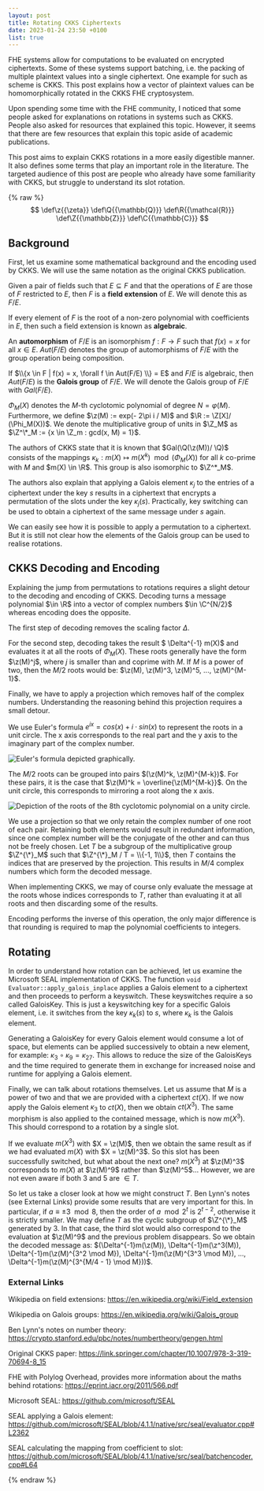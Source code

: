```yaml
---
layout: post
title: Rotating CKKS Ciphertexts
date: 2023-01-24 23:50 +0100
list: true
---
```

FHE systems allow for computations to be evaluated on encrypted ciphertexts.
Some of these systems support batching, i.e. the packing of multiple plaintext values into a single ciphertext.
One example for such as scheme is CKKS.
This post explains how a vector of plaintext values can be homomorphically rotated in the CKKS FHE cryptosystem.

Upon spending some time with the FHE community, I noticed that some people asked for explanations on rotations in systems such as CKKS.
People also asked for resources that explained this topic.
However, it seems that there are few resources that explain this topic aside of academic publications.

This post aims to explain CKKS rotations in a more easily digestible manner.
It also defines some terms that play an important role in the literature.
The targeted audience of this post are people who already have some familiarity with CKKS, but struggle to understand its slot rotation.

{% raw %}
$$
   \def\z{{\zeta}}
   \def\Q{{\mathbb{Q}}}
   \def\R{{\mathcal{R}}}
   \def\Z{{\mathbb{Z}}}
   \def\C{{\mathbb{C}}}
$$

## Background

First, let us examine some mathematical background and the encoding used by CKKS.
We will use the same notation as the original CKKS publication.

Given a pair of fields such that $E \subseteq F$ and that the operations of $E$ are those of $F$ restricted to $E$, then $F$ is a **field extension** of $E$.
We will denote this as $F/E$.

If every element of $F$ is the root of a non-zero polynomial with coefficients in $E$, then such a field extension is known as **algebraic**.

An **automorphism** of $F/E$ is an isomorphism $f: F \rightarrow F$ such that $f(x) = x$ for all $x \in E$.
$Aut(F/E)$ denotes the group of automorphisms of $F/E$ with the group operation being composition.

If $\\{x \in F | f(x) = x, \forall f \in Aut(F/E) \\} = E$ and $F/E$ is algebraic, then $Aut(F/E)$ is the **Galois group** of $F/E$.
We will denote the Galois group of $F/E$ with $Gal(F/E)$.


$\Phi_M(X)$ denotes the $M$-th cyclotomic polynomial of degree $N = \varphi(M)$.
Furthermore, we define $\z(M) := exp(- 2\pi i / M)$ and $\R := \Z[X]/ (\Phi_M(X))$.
We denote the multiplicative group of units in $\Z_M$ as $\Z^\*_M := {x \in \Z_m : gcd(x, M) = 1}$.

The authors of CKKS state that it is known that $Gal(\Q(\z(M))/ \Q)$ consists of the mappings $\kappa_k: m(X) \mapsto m(X^k) \mod (\Phi_M(X))$ for all $k$ co-prime with $M$ and $m(X) \in \R$.
This group is also isomorphic to $\Z^*_M$.

The authors also explain that applying a Galois element $\kappa_j$ to the entries of a ciphertext under the key $s$ results in a ciphertext that encrypts a permutation of the slots under the key $\kappa_j(s)$.
Practically, key switching can be used to obtain a ciphertext of the same message under $s$ again.

We can easily see how it is possible to apply a permutation to a ciphertext.
But it is still not clear how the elements of the Galois group can be used to realise rotations.

## CKKS Decoding and Encoding

Explaining the jump from permutations to rotations requires a slight detour to the decoding and encoding of CKKS.
Decoding turns a message polynomial $\in \R$ into a vector of complex numbers $\in \C^{N/2}$ whereas encoding does the opposite.

The first step of decoding removes the scaling factor $\Delta$.

For the second step, decoding takes the result $ \Delta^{-1} m(X)$ and evaluates it at all the roots of $\Phi_M(X)$.
These roots generally have the form $\z(M)^j$, where $j$ is smaller than and coprime with $M$.
If $M$ is a power of two, then the $M/2$ roots would be: $\z(M), \z(M)^3, \z(M)^5, ..., \z(M)^{M-1}$.

Finally, we have to apply a projection which removes half of the complex numbers.
Understanding the reasoning behind this projection requires a small detour.

We use Euler's formula $e^{ix} = cos(x) + i \cdot sin(x)$ to represent the roots in a unit circle.
The x axis corresponds to the real part and the y axis to the imaginary part of the complex number.

![Euler's formula depicted graphically.](/assets/0123/eulers_formula.svg)

The $M/2$ roots can be grouped into pairs $(\z(M)^k, \z(M)^{M-k})$.
For these pairs, it is the case that $\z(M)^k = \overline{\z(M)^{M-k}}$.
On the unit circle, this corresponds to mirroring a root along the x axis.

![Depiction of the roots of the 8th cyclotomic polynomial on a unity circle.](/assets/0123/ckks_roots.svg)

We use a projection so that we only retain the complex number of one root of each pair.
Retaining both elements would result in redundant information, since one complex number will be the conjugate of the other and can thus not be freely chosen.
Let $T$ be a subgroup of the multiplicative group $\Z^{\*}_M$ such that $\Z^{\*}_M / T = \\{-1, 1\\}$, then $T$ contains the indices that are preserved by the projection.
This results in $M/4$ complex numbers which form the decoded message.

When implementing CKKS, we may of course only evaluate the message at the roots whose indices corresponds to $T$, rather than evaluating it at all roots and then discarding some of the results.

Encoding performs the inverse of this operation, the only major difference is that rounding is required to map the polynomial coefficients to integers.

## Rotating

In order to understand how rotation can be achieved, let us examine the Microsoft SEAL implementation of CKKS.
The function `void Evaluator::apply_galois_inplace` applies a Galois element to a ciphertext and then proceeds to perform a keyswitch.
These keyswitches require a so called GaloisKey.
This is just a keyswitching key for a specific Galois element, i.e. it switches from the key $\kappa_k(s)$ to $s$, where $\kappa_k$ is the Galois element.

Generating a GaloisKey for every Galois element would consume a lot of space, but elements can be applied successively to obtain a new element, for example: $\kappa_3 \circ \kappa_9 = \kappa_{27}$.
This allows to reduce the size of the GaloisKeys and the time required to generate them in exchange for increased noise and runtime for applying a Galois element.

Finally, we can talk about rotations themselves.
Let us assume that $M$ is a power of two and that we are provided with a ciphertext $ct(X)$.
If we now apply the Galois element $\kappa_3$ to $ct(X)$, then we obtain $ct(X^3)$.
The same morphism is also applied to the contained message, which is now $m(X^3)$.
This should correspond to a rotation by a single slot.

If we evaluate $m(X^3)$ with $X = \z(M)$, then we obtain the same result as if we had evaluated $m(X)$ with $X = \z(M)^3$.
So this slot has been successfully switched, but what about the next one?
$m(X^3)$ at $\z(M)^3$ corresponds to $m(X)$ at $\z(M)^9$ rather than $\z(M)^5$...
However, we are not even aware if both 3 and 5 are $\in T$.

So let us take a closer look at how we might construct $T$.
Ben Lynn's notes (see External Links) provide some results that are very important for this.
In particular, if $a \equiv \pm 3 \mod 8$, then the order of $a \mod 2^t$ is $2^{t-2}$, otherwise it is strictly smaller.
We may define $T$ as the cyclic subgroup of $\Z^{\*}_M$ generated by $3$.
In that case, the third slot would also correspond to the evaluation at $\z(M)^9$ and the previous problem disappears.
So we obtain the decoded message as: $(\Delta^{-1}m(\z(M)), \Delta^{-1}m(\z^3(M)), \Delta^{-1}m(\z(M)^{3^2 \mod M}), \Delta^{-1}m(\z(M)^{3^3 \mod M}), ..., \Delta^{-1}m(\z(M)^{3^{M/4 - 1} \mod M}))$.

### External Links
Wikipedia on field extensions: <https://en.wikipedia.org/wiki/Field_extension>

Wikipedia on Galois groups: <https://en.wikipedia.org/wiki/Galois_group>

Ben Lynn's notes on number theory: <https://crypto.stanford.edu/pbc/notes/numbertheory/gengen.html>

Original CKKS paper: <https://link.springer.com/chapter/10.1007/978-3-319-70694-8_15>

FHE with Polylog Overhead, provides more information about the maths behind rotations: <https://eprint.iacr.org/2011/566.pdf>

Microsoft SEAL: <https://github.com/microsoft/SEAL>

SEAL applying a Galois element: <https://github.com/microsoft/SEAL/blob/4.1.1/native/src/seal/evaluator.cpp#L2362>

SEAL calculating the mapping from coefficient to slot: <https://github.com/microsoft/SEAL/blob/4.1.1/native/src/seal/batchencoder.cpp#L64>

{% endraw %}

